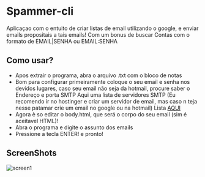 # Spammer-cli
Aplicaçao com o entuito de criar listas de email utilizando o google, e enviar emails propositais a tais emails!
Com um bonus de buscar Contas com o formato de EMAIL|SENHA ou EMAIL:SENHA
## Como usar?

* Apos extrair o programa, abra o arquivo .txt com o bloco de notas
* Bom para configurar primeiramente coloque o seu email e senha nos devidos lugares, caso seu email não seja da hotmail, procure saber o Endereço e porta SMTP Aqui uma lista de servidores SMTP (Eu recomendo ir no hostinger e criar um servidor de email, mas caso n teja nesse patamar crie um email no google ou na hotmail) Lista [AQUI](http://www.serversmtp.com/pt-pt/servidores-smtp)
* Agora è so editar o body.html, que será o corpo do seu email (sim é aceitavel HTML)!
* Abra o programa e digite o assunto dos emails
* Pressione a tecla ENTER! e pronto!

## ScreenShots
![screen1](https://image.prntscr.com/image/6W2DKsmQSxuzrwkQb8GJwA.png)